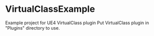 # VirtualClassExample
Example project for UE4 VirtualClass plugin Put VirtualClass plugin in "Plugins" directory to use.